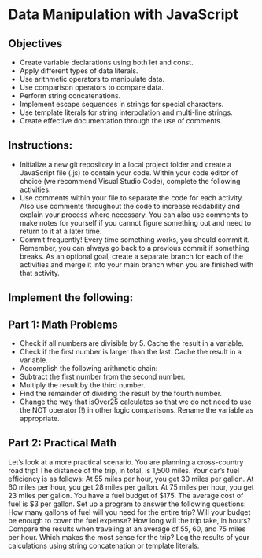 # Data Manipulation with JavaScript

## Objectives

- Create variable declarations using both let and const.
- Apply different types of data literals.
- Use arithmetic operators to manipulate data.
- Use comparison operators to compare data.
- Perform string concatenations.
- Implement escape sequences in strings for special characters.
- Use template literals for string interpolation and multi-line strings.
- Create effective documentation through the use of comments.

## Instructions:

- Initialize a new git repository in a local project folder and create a JavaScript file (.js) to contain your code. Within your code editor of choice (we recommend Visual Studio Code), complete the following activities.
- Use comments within your file to separate the code for each activity. Also use comments throughout the code to increase readability and explain your process where necessary. You can also use comments to make notes for yourself if you cannot figure something out and need to return to it at a later time.
- Commit frequently! Every time something works, you should commit it. Remember, you can always go back to a previous commit if something breaks. As an optional goal, create a separate branch for each of the activities and merge it into your main branch when you are finished with that activity.

## Implement the following:

## Part 1: Math Problems

- Check if all numbers are divisible by 5. Cache the result in a variable.
- Check if the first number is larger than the last. Cache the result in a variable.
- Accomplish the following arithmetic chain:
- Subtract the first number from the second number.
- Multiply the result by the third number.
- Find the remainder of dividing the result by the fourth number.
- Change the way that isOver25 calculates so that we do not need to use the NOT operator (!) in other logic comparisons. Rename the variable as appropriate.

## Part 2: Practical Math

Let’s look at a more practical scenario.
You are planning a cross-country road trip!
The distance of the trip, in total, is 1,500 miles.
Your car’s fuel efficiency is as follows:
At 55 miles per hour, you get 30 miles per gallon.
At 60 miles per hour, you get 28 miles per gallon.
At 75 miles per hour, you get 23 miles per gallon.
You have a fuel budget of $175.
The average cost of fuel is $3 per gallon.
Set up a program to answer the following questions:
How many gallons of fuel will you need for the entire trip?
Will your budget be enough to cover the fuel expense?
How long will the trip take, in hours?
Compare the results when traveling at an average of 55, 60, and 75 miles per hour. Which makes the most sense for the trip?
Log the results of your calculations using string concatenation or template literals.
